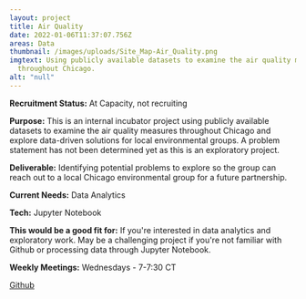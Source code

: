 ```yaml
---
layout: project
title: Air Quality
date: 2022-01-06T11:37:07.756Z
areas: Data
thumbnail: /images/uploads/Site_Map-Air_Quality.png
imgtext: Using publicly available datasets to examine the air quality measures
  throughout Chicago.
alt: "null"
---
```

**Recruitment Status:** At Capacity, not recruiting

**Purpose:** This is an internal incubator project using publicly available datasets to examine the air quality measures throughout Chicago and explore data-driven solutions for local environmental groups. A problem statement has not been determined yet as this is an exploratory project.

**Deliverable:** Identifying potential problems to explore so the group can reach out to a local Chicago environmental group for a future partnership.

**Current Needs:** Data Analytics

**Tech:** Jupyter Notebook

**This would be a good fit for:** If you're interested in data analytics and exploratory work. May be a challenging project if you're not familiar with Github or processing data through Jupyter Notebook.

**Weekly Meetings:** Wednesdays - 7-7:30 CT

[Github](https://github.com/Code-For-Chicago/Air-Quality)